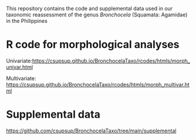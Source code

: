 This repository contains the code and supplemental data used in our taxonomic reassessment of the genus *Bronchocela* (Squamata: Agamidae) in the Philippines

# R code for morphological analyses
Univariate:https://csupsup.github.io/BronchocelaTaxo/rcodes/htmls/morph_univar.html

Multivariate: https://csupsup.github.io/BronchocelaTaxo/rcodes/htmls/morph_multivar.html

# Supplemental data
https://github.com/csupsup/BronchocelaTaxo/tree/main/supplemental
